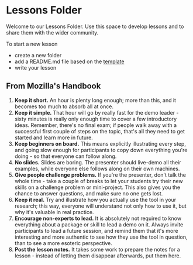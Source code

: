 # Lessons Folder 

Welcome to our Lessons Folder. Use this space to develop lessons and to share them with the wider community. 

To start a new lesson
- create a new folder 
- add a README.md file based on the [template](template/lesson.md)
- write your lesson 

## From Mozilla's Handbook

1. **Keep it short.** An hour is plenty long enough; more than this, and it becomes too much to absorb all at once.
2. **Keep it simple.** That hour will go by really fast for the demo leader - sixty minutes is really only enough time to cover a few introductory ideas. Remember, there's no final exam; if people walk away with a successful first couple of steps on the topic, that's all they need to get started and learn more in future.
3. **Keep beginners on board.** This means explicitly illustrating every step, and going slow enough for participants to copy down everything you're doing - so that everyone can follow along.
4. **No slides.** Slides are boring. The presenter should live-demo all their examples, while everyone else follows along on their own machines.
5. **Give people challenge problems.** If you're the presenter, don't talk the whole time - take a couple of breaks to let your students try their new skills on a challenge problem or mini-project. This also gives you the chance to answer questions, and make sure no one gets lost.
6. **Keep it real.** Try and illustrate how you actually use the tool in your research; this way, everyone will understand not only how to use it, but why it's valuable in real practice.
7. **Encourage non-experts to lead.** It is absolutely not required to know everything about a package or skill to lead a demo on it. Always invite participants to lead a future session, and remind them that it's more interesting and more authentic to see how they use the tool in question, than to see a more esoteric perspective.
8. **Post the lesson notes.** It takes some work to prepare the notes for a lesson - instead of letting them disappear afterwards, put them here.
